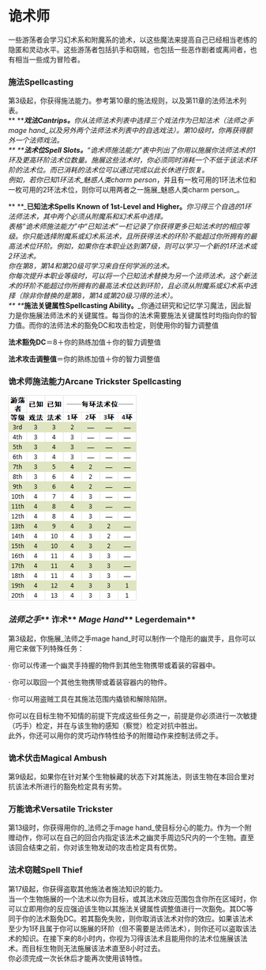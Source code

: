 # 诡术师

&#x20;   一些游荡者会学习幻术系和附魔系的诡术，以这些魔法来提高自己已经相当老练的隐匿和灵动水平。这些游荡者包括扒手和窃贼，也包括一些恶作剧者或离间者，也有相当一些成为冒险者。

### **施法Spellcasting**

&#x20;   第3级起，你获得施法能力。参考第10章的施法规则，以及第11章的法师法术列表。\
&#x20;   **    **_**戏法Cantrips。**_你从法师法术列表中选择三个戏法作为已知法术（_法师之手mage hand_以及另外两个法师法术列表中的自选戏法）。第10级时，你再获得额外一个法师戏法。\
&#x20;   **    **_**法术位Spell Slots。**_“诡术师施法能力”表中列出了你用以施展你法师法术的1环及更高环阶法术位数量。施展这些法术时，你必须同时消耗一个不低于该法术环阶的法术位。而已消耗的法术位可以通过完成以此长休进行恢复。\
&#x20;   例如，若你已知1环法术_魅惑人类charm person_，并且有一枚可用的1环法术位和一枚可用的2环法术位，则你可以用两者之一施展_魅惑人类charm person_。

&#x20;   **    **_**已知法术Spells Known of 1st-Level and Higher。**_你习得三个自选的1环法师法术，其中两个必须从附魔系和幻术系中选择。\
&#x20;   表格“诡术师施法能力”中“已知法术”一栏记录了你获得更多已知法术时的相应等级。你只能选择附魔系或幻术系法术，且所获得法术的环阶不能超过你所拥有的最高法术位环阶。例如，如果你在本职业达到第7级，则可以学习一个新的1环法术或2环法术。\
&#x20;   你在第8，第14和第20级可学习来自任何学派的法术。\
&#x20;   你每次提升本职业等级时，可以将一个已知法术替换为另一个法师法术。这个新法术的环阶不能超过你所拥有的最高法术位达到环阶，且必须从附魔系或幻术系中选择（除非你替换的是第8，第14或第20级习得的法术）。\
&#x20;   **    **_**施法关键属性Spellcasting Ability。**_你通过研究和记忆学习魔法，因此智力是你施展法师法术的关键属性。每当你的法术需要施法关键属性时均指向你的智力值。而你的法师法术的豁免DC和攻击检定，则使用你的智力调整值

&#x20;       **法术豁免DC**＝8＋你的熟练加值＋你的智力调整值

&#x20;       **法术攻击调整值**＝你的熟练加值＋你的智力调整值

### **诡术师施法能力Arcane Trickster Spellcasting** 

![诡术师施法能力](<../../../.gitbook/assets/image (2) (1).png>)

### _**法师之手**_** 诈术** _**Mage Hand**_** Legerdemain**

&#x20;   第3级起，你施展_法师之手mage hand_时可以制作一个隐形的幽灵手，且你可以用它来做下列特殊任务：

·   你可以传递一个幽灵手持握的物件到其他生物携带或着装的容器中。

·   你可以取回一个其他生物携带或着装容器内的物件。

·   你可以用盗贼工具在其施法范围内撬锁和解除陷阱。

&#x20;   你可以在目标生物不知情的前提下完成这些任务之一，前提是你必须进行一次敏捷（巧手）检定，并在与该生物的感知（察觉）检定对抗中胜出。\
&#x20;   此外，你还可以用你的灵巧动作特性给予的附赠动作来控制法师之手。

### **诡术伏击Magical Ambush**

&#x20;   第9级起，如果你在针对某个生物躲藏的状态下对其施法，则该生物在本回合里对抗该法术所进行的豁免检定具有劣势。

### **万能诡术Versatile Trickster**

&#x20;   第13级时，你获得用你的_法师之手mage hand_使目标分心的能力。作为一个附赠动作，你可以在自己的回合内指定该法术之幽灵手周边5尺内的一个生物。直至该回合结束之前，你对该生物发动的攻击检定具有优势。

### **法术窃贼Spell Thief**

&#x20;   第17级起，你获得盗取其他施法者施法知识的能力。\
&#x20;   当一个生物施展的一个法术以你为目标，或其法术效应范围包含你所在区域时，你可以立即用你的反应强迫该生物以其施法关键属性调整值进行一次豁免。其DC等同于你的法术豁免DC。若其豁免失败，则你取消该法术对你的效应。如果该法术至少为1环且属于你可以施展的环阶（但不需要是法师法术），则你还可以盗取该法术的知识。在接下来的8小时内，你视为习得该法术且能用你的法术位施展该法术。而目标生物则无法施展该法术直至8小时过去。\
&#x20;   你必须完成一次长休后才能再次使用该特性。
